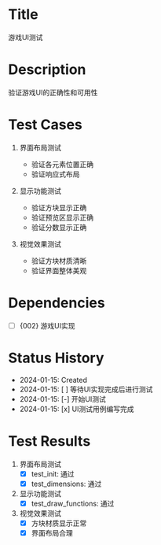 # Title
游戏UI测试

# Description
验证游戏UI的正确性和可用性

# Test Cases
1. 界面布局测试
   - 验证各元素位置正确
   - 验证响应式布局

2. 显示功能测试
   - 验证方块显示正确
   - 验证预览区显示正确
   - 验证分数显示正确

3. 视觉效果测试
   - 验证方块材质清晰
   - 验证界面整体美观

# Dependencies
- [ ] {002} 游戏UI实现

# Status History
- 2024-01-15: Created
- 2024-01-15: [ ] 等待UI实现完成后进行测试
- 2024-01-15: [-] 开始UI测试
- 2024-01-15: [x] UI测试用例编写完成

# Test Results
1. 界面布局测试
   - [x] test_init: 通过
   - [x] test_dimensions: 通过

2. 显示功能测试
   - [x] test_draw_functions: 通过

3. 视觉效果测试
   - [x] 方块材质显示正常
   - [x] 界面布局合理 